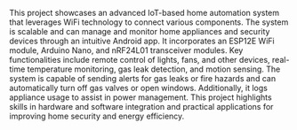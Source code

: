 This project showcases an advanced IoT-based home automation system that leverages WiFi technology to connect various components. The system is scalable and can manage and monitor home appliances and security devices through an intuitive Android app. It incorporates an ESP12E WiFi module, Arduino Nano, and nRF24L01 transceiver modules. Key functionalities include remote control of lights, fans, and other devices, real-time temperature monitoring, gas leak detection, and motion sensing. The system is capable of sending alerts for gas leaks or fire hazards and can automatically turn off gas valves or open windows. Additionally, it logs appliance usage to assist in power management. This project highlights skills in hardware and software integration and practical applications for improving home security and energy efficiency.
